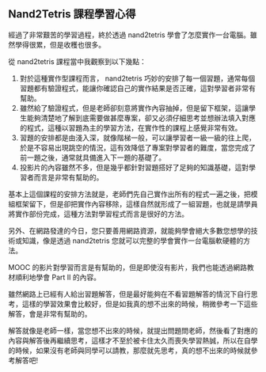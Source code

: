 ## Nand2Tetris 課程學習心得

經過了非常艱苦的學習過程，終於透過 nand2tetris 學會了怎麼實作一台電腦。雖然學得很累，但是收穫也很多。

從 nand2tetris 課程當中我觀察到以下幾點：

1. 對於這種實作型課程而言， nand2tetris 巧妙的安排了每一個習題，通常每個習題都有驗證程式，能讓你確認自己的實作結果是否正確，這對學習者非常有幫助。
2. 雖然給了驗證程式，但是老師卻刻意將實作內容抽掉，但是留下框架，這讓學生能夠清楚地了解到底需要做甚麼專案，卻又必須仔細思考並想辦法填入對應的程式，這種以習題為主的學習方法，在實作性的課程上感覺非常有效。
3. 習題的安排都是由淺入深，就像階梯一般，可以讓學習者一級一級的往上爬，於是不容易出現跳空的情況，這有效降低了專案對學習者的難度，當您完成了前一題之後，通常就具備進入下一題的基礎了。
4. 投影片的內容雖然不多，但是幾乎都針對習題搭好了足夠的知識基礎，這對學習者而言是非常有幫助的。

基本上這個課程的安排方法就是，老師們先自己實作出所有的程式一遍之後，把模組框架留下，但是卻把實作內容移除，這樣自然就形成了一組習題，也就是請學員將實作部份完成，這種方法對學習程式而言是很好的方法。

另外、在網路發達的今日，您只要善用網路資源，就能夠學會絕大多數您想學的技術或知識，像是透過 nand2tetris 您就可以完整的學會實作一台電腦軟硬體的方法。

MOOC 的影片對學習而言是有幫助的，但是即使沒有影片，我們也能透過網路教材順利地學會 Part II 的內容。

雖然網路上已經有人給出習題解答，但是最好能夠在不看習題解答的情況下自行思考，這樣的學習效果會比較好，但是如我真的想不出來的時候，稍微參考一下這些解答，會是非常有幫助的。

解答就像是老師一樣，當您想不出來的時候，就提出問題問老師，然後看了對應的內容與解答後再繼續思考，這樣才不至於被卡住太久而喪失學習熱誠，所以在自學的時候，如果沒有老師與同學可以請教，那麼就先思考，真的想不出來的時候就參考解答吧!




